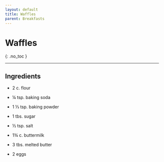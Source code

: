 ```yaml
---
layout: default
title: Waffles
parent: Breakfasts
---
```


# Waffles
{: .no_toc }

---

## Ingredients
<ul>
	<li>2 c. flour</p></li>
	<li>¼ tsp. baking soda</p></li>
	<li>1 ⅓ tsp. baking powder</p></li>
	<li>1 tbs. sugar</p></li>
	<li>½ tsp. salt</p></li>
	<li>1¾ c. buttermilk</p></li>
	<li>3 tbs. melted butter</p></li>
	<li>2 eggs</li>
</ul>
